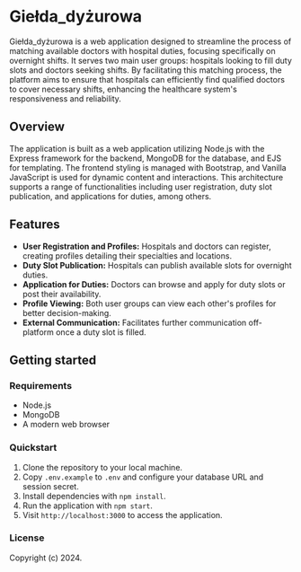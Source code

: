 # Giełda_dyżurowa

Giełda_dyżurowa is a web application designed to streamline the process of matching available doctors with hospital duties, focusing specifically on overnight shifts. It serves two main user groups: hospitals looking to fill duty slots and doctors seeking shifts. By facilitating this matching process, the platform aims to ensure that hospitals can efficiently find qualified doctors to cover necessary shifts, enhancing the healthcare system's responsiveness and reliability.

## Overview

The application is built as a web application utilizing Node.js with the Express framework for the backend, MongoDB for the database, and EJS for templating. The frontend styling is managed with Bootstrap, and Vanilla JavaScript is used for dynamic content and interactions. This architecture supports a range of functionalities including user registration, duty slot publication, and applications for duties, among others.

## Features

- **User Registration and Profiles:** Hospitals and doctors can register, creating profiles detailing their specialties and locations.
- **Duty Slot Publication:** Hospitals can publish available slots for overnight duties.
- **Application for Duties:** Doctors can browse and apply for duty slots or post their availability.
- **Profile Viewing:** Both user groups can view each other's profiles for better decision-making.
- **External Communication:** Facilitates further communication off-platform once a duty slot is filled.

## Getting started

### Requirements

- Node.js
- MongoDB
- A modern web browser

### Quickstart

1. Clone the repository to your local machine.
2. Copy `.env.example` to `.env` and configure your database URL and session secret.
3. Install dependencies with `npm install`.
4. Run the application with `npm start`.
5. Visit `http://localhost:3000` to access the application.

### License

Copyright (c) 2024.